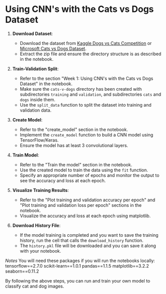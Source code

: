 # Using CNN's with the Cats vs Dogs Dataset

1. **Download Dataset**:
   - Download the dataset from [Kaggle Dogs vs Cats Competition](https://www.kaggle.com/c/dogs-vs-cats) or [Microsoft Cats vs Dogs Dataset](https://www.microsoft.com/en-us/download/confirmation.aspx?id=54765).
   - Extract the zip file and ensure the directory structure is as described in the notebook.

2. **Train-Validation Split**:
   - Refer to the section "Week 1: Using CNN's with the Cats vs Dogs Dataset" in the notebook.
   - Make sure the `cats-v-dogs` directory has been created with subdirectories `training` and `validation`, and subdirectories `cats` and `dogs` inside them.
   - Use the `split_data` function to split the dataset into training and validation data.

3. **Create Model**:
   - Refer to the "create_model" section in the notebook.
   - Implement the `create_model` function to build a CNN model using TensorFlow/Keras.
   - Ensure the model has at least 3 convolutional layers.

4. **Train Model**:
   - Refer to the "Train the model" section in the notebook.
   - Use the created model to train the data using the `fit` function.
   - Specify an appropriate number of epochs and monitor the output to see the accuracy and loss at each epoch.

5. **Visualize Training Results**:
   - Refer to the "Plot training and validation accuracy per epoch" and "Plot training and validation loss per epoch" sections in the notebook.
   - Visualize the accuracy and loss at each epoch using matplotlib.

6. **Download History File**:
   - If the model training is completed and you want to save the training history, run the cell that calls the `download_history` function.
   - The `history.pkl` file will be downloaded and you can save it along with your notebook.
  
*Notes*
You will need these packages if you will run the notebooks locally:
tensorflow==2.7.0
scikit-learn==1.0.1
pandas==1.1.5
matplotlib==3.2.2
seaborn==0.11.2

By following the above steps, you can run and train your own model to classify cat and dog images.

